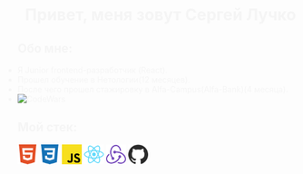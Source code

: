 <h1 align="center" style="color: #F5F5F5" >Привет, меня зовут Сергей Лучко</h1>
<section>
  <h2 align="left" style="color: #F5F5F5">Обо мне: </h2>
  <ul align="left" style="padding: 0">
    <li style="color: #F5F5F5">Я Junior frontend-разработчик (React).</li>    
    <li style="color: #F5F5F5">Прошел обучение в Нетологии(12 месяцев).</li>
    <li style="color: #F5F5F5">После чего прошел стажировку в Alfa-Campus(Alfa-Bank)(4 месяца).</li>
    <li style="color: #F5F5F5"><img src="https://www.codewars.com/users/Sportsmanzao4nick/badges/small" alt="CodeWars"/></li>    
  </ul>
</section>

<section>
  <h2 align="left" style="color: #F5F5F5">Мой стек: </h2>
  <div>
    <img src="https://github.com/Sportsmanzao4nick/Sportsmanzao4nick/blob/main/img/html5.svg" width="35" height="35" style="max-width: 100%" alt="HTML5"/>
    <img src="https://github.com/Sportsmanzao4nick/Sportsmanzao4nick/blob/main/img/css3.svg" width="35" height="35" style="max-width: 100%" alt="CSS3"/>
    <img src="https://github.com/Sportsmanzao4nick/Sportsmanzao4nick/blob/main/img/javascript.svg" width="35" height="35" style="max-width: 100%" alt="JS"/>
    <img src="https://github.com/Sportsmanzao4nick/Sportsmanzao4nick/blob/main/img/react.svg" width="35" height="35" style="max-width: 100%" alt="React.js"/>
    <img src="https://github.com/Sportsmanzao4nick/Sportsmanzao4nick/blob/main/img/redux.svg" width="35" height="35" style="max-width: 100%" alt="Redux"/>
    <img src="https://github.com/Sportsmanzao4nick/Sportsmanzao4nick/blob/main/img/github.svg" width="35" height="35" style="max-width: 100%" alt="github"/>    
  </div>
</section>
